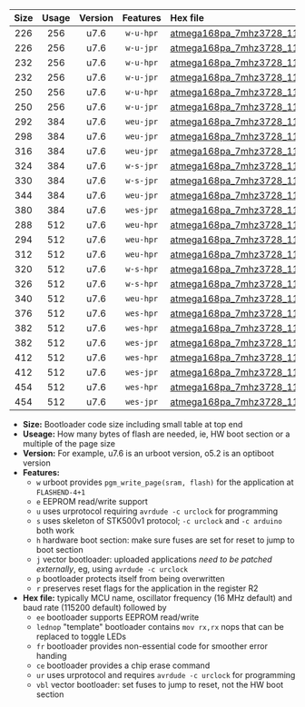 |Size|Usage|Version|Features|Hex file|
|:-:|:-:|:-:|:-:|:--|
|226|256|u7.6|`w-u-hpr`|[atmega168pa_7mhz3728_115200bps_ur.hex](https://raw.githubusercontent.com/stefanrueger/urboot/main/atmega168pa_7mhz3728_115200bps_ur.hex)|
|226|256|u7.6|`w-u-jpr`|[atmega168pa_7mhz3728_115200bps_ur_vbl.hex](https://raw.githubusercontent.com/stefanrueger/urboot/main/atmega168pa_7mhz3728_115200bps_ur_vbl.hex)|
|232|256|u7.6|`w-u-hpr`|[atmega168pa_7mhz3728_115200bps_lednop_ur.hex](https://raw.githubusercontent.com/stefanrueger/urboot/main/atmega168pa_7mhz3728_115200bps_lednop_ur.hex)|
|232|256|u7.6|`w-u-jpr`|[atmega168pa_7mhz3728_115200bps_lednop_ur_vbl.hex](https://raw.githubusercontent.com/stefanrueger/urboot/main/atmega168pa_7mhz3728_115200bps_lednop_ur_vbl.hex)|
|250|256|u7.6|`w-u-hpr`|[atmega168pa_7mhz3728_115200bps_lednop_fr_ur.hex](https://raw.githubusercontent.com/stefanrueger/urboot/main/atmega168pa_7mhz3728_115200bps_lednop_fr_ur.hex)|
|250|256|u7.6|`w-u-jpr`|[atmega168pa_7mhz3728_115200bps_lednop_fr_ur_vbl.hex](https://raw.githubusercontent.com/stefanrueger/urboot/main/atmega168pa_7mhz3728_115200bps_lednop_fr_ur_vbl.hex)|
|292|384|u7.6|`weu-jpr`|[atmega168pa_7mhz3728_115200bps_ee_ur_vbl.hex](https://raw.githubusercontent.com/stefanrueger/urboot/main/atmega168pa_7mhz3728_115200bps_ee_ur_vbl.hex)|
|298|384|u7.6|`weu-jpr`|[atmega168pa_7mhz3728_115200bps_ee_lednop_ur_vbl.hex](https://raw.githubusercontent.com/stefanrueger/urboot/main/atmega168pa_7mhz3728_115200bps_ee_lednop_ur_vbl.hex)|
|316|384|u7.6|`weu-jpr`|[atmega168pa_7mhz3728_115200bps_ee_lednop_fr_ur_vbl.hex](https://raw.githubusercontent.com/stefanrueger/urboot/main/atmega168pa_7mhz3728_115200bps_ee_lednop_fr_ur_vbl.hex)|
|324|384|u7.6|`w-s-jpr`|[atmega168pa_7mhz3728_115200bps_vbl.hex](https://raw.githubusercontent.com/stefanrueger/urboot/main/atmega168pa_7mhz3728_115200bps_vbl.hex)|
|330|384|u7.6|`w-s-jpr`|[atmega168pa_7mhz3728_115200bps_lednop_vbl.hex](https://raw.githubusercontent.com/stefanrueger/urboot/main/atmega168pa_7mhz3728_115200bps_lednop_vbl.hex)|
|344|384|u7.6|`weu-jpr`|[atmega168pa_7mhz3728_115200bps_ee_lednop_fr_ce_ur_vbl.hex](https://raw.githubusercontent.com/stefanrueger/urboot/main/atmega168pa_7mhz3728_115200bps_ee_lednop_fr_ce_ur_vbl.hex)|
|380|384|u7.6|`wes-jpr`|[atmega168pa_7mhz3728_115200bps_ee_vbl.hex](https://raw.githubusercontent.com/stefanrueger/urboot/main/atmega168pa_7mhz3728_115200bps_ee_vbl.hex)|
|288|512|u7.6|`weu-hpr`|[atmega168pa_7mhz3728_115200bps_ee_ur.hex](https://raw.githubusercontent.com/stefanrueger/urboot/main/atmega168pa_7mhz3728_115200bps_ee_ur.hex)|
|294|512|u7.6|`weu-hpr`|[atmega168pa_7mhz3728_115200bps_ee_lednop_ur.hex](https://raw.githubusercontent.com/stefanrueger/urboot/main/atmega168pa_7mhz3728_115200bps_ee_lednop_ur.hex)|
|312|512|u7.6|`weu-hpr`|[atmega168pa_7mhz3728_115200bps_ee_lednop_fr_ur.hex](https://raw.githubusercontent.com/stefanrueger/urboot/main/atmega168pa_7mhz3728_115200bps_ee_lednop_fr_ur.hex)|
|320|512|u7.6|`w-s-hpr`|[atmega168pa_7mhz3728_115200bps.hex](https://raw.githubusercontent.com/stefanrueger/urboot/main/atmega168pa_7mhz3728_115200bps.hex)|
|326|512|u7.6|`w-s-hpr`|[atmega168pa_7mhz3728_115200bps_lednop.hex](https://raw.githubusercontent.com/stefanrueger/urboot/main/atmega168pa_7mhz3728_115200bps_lednop.hex)|
|340|512|u7.6|`weu-hpr`|[atmega168pa_7mhz3728_115200bps_ee_lednop_fr_ce_ur.hex](https://raw.githubusercontent.com/stefanrueger/urboot/main/atmega168pa_7mhz3728_115200bps_ee_lednop_fr_ce_ur.hex)|
|376|512|u7.6|`wes-hpr`|[atmega168pa_7mhz3728_115200bps_ee.hex](https://raw.githubusercontent.com/stefanrueger/urboot/main/atmega168pa_7mhz3728_115200bps_ee.hex)|
|382|512|u7.6|`wes-hpr`|[atmega168pa_7mhz3728_115200bps_ee_lednop.hex](https://raw.githubusercontent.com/stefanrueger/urboot/main/atmega168pa_7mhz3728_115200bps_ee_lednop.hex)|
|382|512|u7.6|`wes-jpr`|[atmega168pa_7mhz3728_115200bps_ee_lednop_vbl.hex](https://raw.githubusercontent.com/stefanrueger/urboot/main/atmega168pa_7mhz3728_115200bps_ee_lednop_vbl.hex)|
|412|512|u7.6|`wes-hpr`|[atmega168pa_7mhz3728_115200bps_ee_lednop_fr.hex](https://raw.githubusercontent.com/stefanrueger/urboot/main/atmega168pa_7mhz3728_115200bps_ee_lednop_fr.hex)|
|412|512|u7.6|`wes-jpr`|[atmega168pa_7mhz3728_115200bps_ee_lednop_fr_vbl.hex](https://raw.githubusercontent.com/stefanrueger/urboot/main/atmega168pa_7mhz3728_115200bps_ee_lednop_fr_vbl.hex)|
|454|512|u7.6|`wes-hpr`|[atmega168pa_7mhz3728_115200bps_ee_lednop_fr_ce.hex](https://raw.githubusercontent.com/stefanrueger/urboot/main/atmega168pa_7mhz3728_115200bps_ee_lednop_fr_ce.hex)|
|454|512|u7.6|`wes-jpr`|[atmega168pa_7mhz3728_115200bps_ee_lednop_fr_ce_vbl.hex](https://raw.githubusercontent.com/stefanrueger/urboot/main/atmega168pa_7mhz3728_115200bps_ee_lednop_fr_ce_vbl.hex)|

- **Size:** Bootloader code size including small table at top end
- **Useage:** How many bytes of flash are needed, ie, HW boot section or a multiple of the page size
- **Version:** For example, u7.6 is an urboot version, o5.2 is an optiboot version
- **Features:**
  + `w` urboot provides `pgm_write_page(sram, flash)` for the application at `FLASHEND-4+1`
  + `e` EEPROM read/write support
  + `u` uses urprotocol requiring `avrdude -c urclock` for programming
  + `s` uses skeleton of STK500v1 protocol; `-c urclock` and `-c arduino` both work
  + `h` hardware boot section: make sure fuses are set for reset to jump to boot section
  + `j` vector bootloader: uploaded applications *need to be patched externally*, eg, using `avrdude -c urclock`
  + `p` bootloader protects itself from being overwritten
  + `r` preserves reset flags for the application in the register R2
- **Hex file:** typically MCU name, oscillator frequency (16 MHz default) and baud rate (115200 default) followed by
  + `ee` bootloader supports EEPROM read/write
  + `lednop` "template" bootloader contains `mov rx,rx` nops that can be replaced to toggle LEDs
  + `fr` bootloader provides non-essential code for smoother error handing
  + `ce` bootloader provides a chip erase command
  + `ur` uses urprotocol and requires `avrdude -c urclock` for programming
  + `vbl` vector bootloader: set fuses to jump to reset, not the HW boot section
